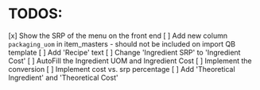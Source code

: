 # TODOS:

[x] Show the SRP of the menu on the front end
[ ] Add new column `packaging_uom` in item_masters - should not be included on import QB template
[ ] Add 'Recipe' text
[ ] Change 'Ingredient SRP' to 'Ingredient Cost'
[ ] AutoFill the Ingredient UOM and Ingredient Cost
[ ] Implement the conversion
[ ] Implement cost vs. srp percentage
[ ] Add 'Theoretical Ingredient' and 'Theoretical Cost'
